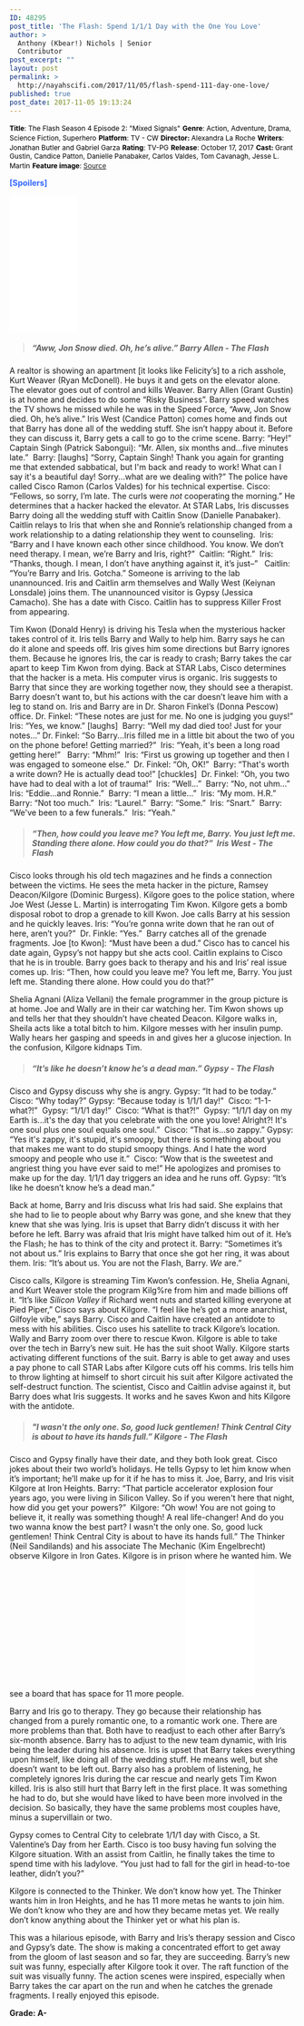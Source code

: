 ```yaml
---
ID: 48295
post_title: 'The Flash: Spend 1/1/1 Day with the One You Love'
author: >
  Anthony (Kbear!) Nichols | Senior
  Contributor
post_excerpt: ""
layout: post
permalink: >
  http://nayahscifi.com/2017/11/05/flash-spend-111-day-one-love/
published: true
post_date: 2017-11-05 19:13:24
---
```

<span style="color: #000000; font-size: 12px;"><strong>Title</strong>: The Flash Season 4 Episode 2: "Mixed Signals"</span>
<span style="color: #000000; font-size: 12px;"> <strong>Genre</strong>: Action, Adventure, Drama, Science Fiction, Superhero</span>
<span style="color: #000000; font-size: 12px;"> <strong>Platform</strong>: TV - CW</span>
<span style="color: #000000; font-size: 12px;"> <strong>Director: </strong>Alexandra La Roche</span>
<span style="color: #000000; font-size: 12px;"> <strong>Writers</strong>: Jonathan Butler and Gabriel Garza</span>
<span style="color: #000000; font-size: 12px;"> <strong>Rating</strong>: TV-PG</span>
<span style="color: #000000; font-size: 12px;"> <strong>Release</strong>: October 17, 2017</span>
<span style="color: #000000; font-size: 12px;"> <strong>Cast: </strong>Grant Gustin, Candice Patton, Danielle Panabaker, Carlos Valdes, Tom Cavanagh, Jesse L. Martin</span>
<span style="color: #000000; font-size: 12px;"> <strong>Feature image</strong>: <a href="https://i.kinja-img.com/gawker-media/image/upload/s--4SI-Em1u--/c_scale,fl_progressive,q_80,w_800/orkbflcx1at61v8enqjg.jpg">Source</a></span>

<span style="color: #3366ff;"><strong>[Spoilers]</strong></span>

<iframe style="width: 120px; height: 240px;" src="//ws-na.amazon-adsystem.com/widgets/q?ServiceVersion=20070822&amp;OneJS=1&amp;Operation=GetAdHtml&amp;MarketPlace=US&amp;source=ss&amp;ref=as_ss_li_til&amp;ad_type=product_link&amp;tracking_id=nayah099-20&amp;marketplace=amazon&amp;region=US&amp;placement=B0752WD971&amp;asins=B0752WD971&amp;linkId=19e1bc637ad51ccc49c5cfcf528aaa39&amp;show_border=true&amp;link_opens_in_new_window=true" width="300" height="150" frameborder="0" marginwidth="0" marginheight="0" scrolling="no"></iframe>
<blockquote>
<h5><strong>“Aww, Jon Snow died. Oh, he’s alive.” Barry Allen - The Flash</strong></h5>
</blockquote>
A realtor is showing an apartment [it looks like Felicity’s] to a rich asshole, Kurt Weaver (Ryan McDonell). He buys it and gets on the elevator alone. The elevator goes out of control and kills Weaver. Barry Allen (Grant Gustin) is at home and decides to do some “Risky Business”. Barry speed watches the TV shows he missed while he was in the Speed Force, “Aww, Jon Snow died. Oh, he’s alive.” Iris West (Candice Patton) comes home and finds out that Barry has done all of the wedding stuff. She isn’t happy about it. Before they can discuss it, Barry gets a call to go to the crime scene. Barry: “Hey!”  Captain Singh (Patrick Sabongui): “Mr. Allen, six months and...five minutes late.”  Barry: [laughs] “Sorry, Captain Singh! Thank you again for granting me that extended sabbatical, but I'm back and ready to work! What can I say it's a beautiful day! Sorry...what are we dealing with?” The police have called Cisco Ramon (Carlos Valdes) for his technical expertise. Cisco: “Fellows, so sorry, I’m late. The curls were <em>not </em>cooperating the morning.” He determines that a hacker hacked the elevator. At STAR Labs, Iris discusses Barry doing all the wedding stuff with Caitlin Snow (Danielle Panabaker). Caitlin relays to Iris that when she and Ronnie’s relationship changed from a work relationship to a dating relationship they went to counseling.  Iris: “Barry and I have known each other since childhood. You know. We don’t need therapy. I mean, we’re Barry and Iris, right?”  Caitlin: “Right.”  Iris: “Thanks, though. I mean, I don’t have anything against it, it’s just–”   Caitlin: “You’re Barry and Iris. Gotcha.” Someone is arriving to the lab unannounced. Iris and Caitlin arm themselves and Wally West (Keiynan Lonsdale) joins them. The unannounced visitor is Gypsy (Jessica Camacho). She has a date with Cisco. Caitlin has to suppress Killer Frost from appearing.

Tim Kwon (Donald Henry) is driving his Tesla when the mysterious hacker takes control of it. Iris tells Barry and Wally to help him. Barry says he can do it alone and speeds off. Iris gives him some directions but Barry ignores them. Because he ignores Iris, the car is ready to crash; Barry takes the car apart to keep Tim Kwon from dying. Back at STAR Labs, Cisco determines that the hacker is a meta. His computer virus is organic. Iris suggests to Barry that since they are working together now, they should see a therapist. Barry doesn’t want to, but his actions with the car doesn’t leave him with a leg to stand on. Iris and Barry are in Dr. Sharon Finkel’s (Donna Pescow) office. Dr. Finkel: “These notes are just for me. No one is judging you guys!”  Iris: “Yes, we know.” [laughs]  Barry: “Well my dad died too! Just for your notes...”
Dr. Finkel: “So Barry...Iris filled me in a little bit about the two of you on the phone before! Getting married?”  Iris: “Yeah, it's been a long road getting here!”   Barry: “Mhm!”  Iris: “First us growing up together and then I was engaged to someone else.”  Dr. Finkel: “Oh, OK!”  Barry: “That's worth a write down? He is actually dead too!” [chuckles]  Dr. Finkel: “Oh, you two have had to deal with a lot of trauma!”  Iris: “Well...”  Barry: “No, not uhm...”  Iris: “Eddie...and Ronnie.”  Barry: “I mean a little...”  Iris: “My mom. H.R.”  Barry: “Not too much.”  Iris: “Laurel.”  Barry: “Some.”  Iris: “Snart.”  Barry: “We've been to a few funerals.”  Iris: “Yeah.”
<blockquote>
<h5><strong> “Then, how could you leave me? You left me, Barry. You just left me. Standing there alone. How could you do that?”  Iris West - The Flash</strong></h5>
</blockquote>
Cisco looks through his old tech magazines and he finds a connection between the victims. He sees the meta hacker in the picture, Ramsey Deacon/Kilgore (Dominic Burgess). Kilgore goes to the police station, where Joe West (Jesse L. Martin) is interrogating Tim Kwon. Kilgore gets a bomb disposal robot to drop a grenade to kill Kwon. Joe calls Barry at his session and he quickly leaves. Iris: “You’re gonna write down that he ran out of here, aren’t you?”  Dr. Finkle: “Yes.”  Barry catches all of the grenade fragments. Joe [to Kwon]: “Must have been a dud.” Cisco has to cancel his date again, Gypsy’s not happy but she acts cool. Caitlin explains to Cisco that he is in trouble. Barry goes back to therapy and his and Iris’ real issue comes up. Iris: “Then, how could you leave me? You left me, Barry. You just left me. Standing there alone. How could you do that?”

Shelia Agnani (Aliza Vellani) the female programmer in the group picture is at home. Joe and Wally are in their car watching her. Tim Kwon shows up and tells her that they shouldn’t have cheated Deacon. Kilgore walks in, Sheila acts like a total bitch to him. Kilgore messes with her insulin pump. Wally hears her gasping and speeds in and gives her a glucose injection. In the confusion, Kilgore kidnaps Tim.
<blockquote>
<h5><strong>“It’s like he doesn’t know he’s a dead man.” Gypsy - The Flash</strong></h5>
</blockquote>
Cisco and Gypsy discuss why she is angry. Gypsy: “It had to be today.”  Cisco: “Why today?”
Gypsy: “Because today is 1/1/1 day!”  Cisco: “1-1-what?!”  Gypsy: “1/1/1 day!”  Cisco: “What is that?!”  Gypsy: “1/1/1 day on my Earth is...it's the day that you celebrate with the one you love! Alright?! It's one soul plus one soul equals one soul.”  Cisco: “That is...so zappy.”
Gypsy: “Yes it's zappy, it's stupid, it's smoopy, but there is something about you that makes me want to do stupid smoopy things. And I hate the word smoopy and people who use it.”  Cisco: “Wow that is the sweetest and angriest thing you have ever said to me!” He apologizes and promises to make up for the day. 1/1/1 day triggers an idea and he runs off. Gypsy: “It’s like he doesn’t know he’s a dead man.”

Back at home, Barry and Iris discuss what Iris had said. She explains that she had to lie to people about why Barry was gone, and she knew that they knew that she was lying. Iris is upset that Barry didn’t discuss it with her before he left. Barry was afraid that Iris might have talked him out of it. He’s the Flash; he has to think of the city and protect it. Barry: “Sometimes it’s not about us.” Iris explains to Barry that once she got her ring, it was about them. Iris: “It’s about us. You are not the Flash, Barry. <em>We </em>are.”

Cisco calls, Kilgore is streaming Tim Kwon’s confession. He, Shelia Agnani, and Kurt Weaver stole the program Kilg%re from him and made billions off it. “It’s like <em>Silicon Valley </em>if Richard went nuts and started killing everyone at Pied Piper,” Cisco says about Kilgore. “I feel like he’s got a more anarchist, Gilfoyle vibe,” says Barry. Cisco and Caitlin have created an antidote to mess with his abilities. Cisco uses his satellite to track Kilgore’s location. Wally and Barry zoom over there to rescue Kwon. Kilgore is able to take over the tech in Barry’s new suit. He has the suit shoot Wally. Kilgore starts activating different functions of the suit. Barry is able to get away and uses a pay phone to call STAR Labs after Kilgore cuts off his comms. Iris tells him to throw lighting at himself to short circuit his suit after Kilgore activated the self-destruct function. The scientist, Cisco and Caitlin advise against it, but Barry does what Iris suggests. It works and he saves Kwon and hits Kilgore with the antidote.
<blockquote>
<h5><strong>"I wasn't the only one. So, good luck gentlemen! Think Central City is about to have its hands full.” Kilgore - The Flash</strong></h5>
</blockquote>
Cisco and Gypsy finally have their date, and they both look great. Cisco jokes about their two world’s holidays. He tells Gypsy to let him know when it’s important; he’ll make up for it if he has to miss it. Joe, Barry, and Iris visit Kilgore at Iron Heights. Barry: “That particle accelerator explosion four years ago, you were living in Silicon Valley. So if you weren't here that night, how did you get your powers?”  Kilgore: “Oh wow! You are not going to believe it, it really was something though! A real life-changer! And do you two wanna know the best part? I wasn't the only one. So, good luck gentlemen! Think Central City is about to have its hands full.” The Thinker (Neil Sandilands) and his associate The Mechanic (Kim Engelbrecht) observe Kilgore in Iron Gates. Kilgore is in prison where he wanted him. We see a board that has space for 11 more people.

<iframe style="width: 120px; height: 240px;" src="//ws-na.amazon-adsystem.com/widgets/q?ServiceVersion=20070822&amp;OneJS=1&amp;Operation=GetAdHtml&amp;MarketPlace=US&amp;source=ss&amp;ref=as_ss_li_til&amp;ad_type=product_link&amp;tracking_id=nayah099-20&amp;marketplace=amazon&amp;region=US&amp;placement=B073324RQW&amp;asins=B073324RQW&amp;linkId=caeb33d332313a9b27b48b3214bdc43a&amp;show_border=true&amp;link_opens_in_new_window=true" width="300" height="150" frameborder="0" marginwidth="0" marginheight="0" scrolling="no"></iframe>

Barry and Iris go to therapy. They go because their relationship has changed from a purely romantic one, to a romantic work one. There are more problems than that. Both have to readjust to each other after Barry’s six-month absence. Barry has to adjust to the new team dynamic, with Iris being the leader during his absence. Iris is upset that Barry takes everything upon himself, like doing all of the wedding stuff. He means well, but she doesn’t want to be left out. Barry also has a problem of listening, he completely ignores Iris during the car rescue and nearly gets Tim Kwon killed. Iris is also still hurt that Barry left in the first place. It was something he had to do, but she would have liked to have been more involved in the decision. So basically, they have the same problems most couples have, minus a supervillain or two.

Gypsy comes to Central City to celebrate 1/1/1 day with Cisco, a St. Valentine’s Day from her Earth. Cisco is too busy having fun solving the Kilgore situation. With an assist from Caitlin, he finally takes the time to spend time with his ladylove. “You just had to fall for the girl in head-to-toe leather, didn’t you?”

Kilgore is connected to the Thinker. We don’t know how yet. The Thinker wants him in Iron Heights, and he has 11 more metas he wants to join him. We don’t know who they are and how they became metas yet. We really don’t know anything about the Thinker yet or what his plan is.

This was a hilarious episode, with Barry and Iris’s therapy session and Cisco and Gypsy’s date. The show is making a concentrated effort to get away from the gloom of last season and so far, they are succeeding. Barry’s new suit was funny, especially after Kilgore took it over. The raft function of the suit was visually funny. The action scenes were inspired, especially when Barry takes the car apart on the run and when he catches the grenade fragments. I really enjoyed this episode.

<strong>Grade: A-</strong>

&nbsp;

&nbsp;

&nbsp;

&nbsp;

&nbsp;

&nbsp;

&nbsp;

&nbsp;